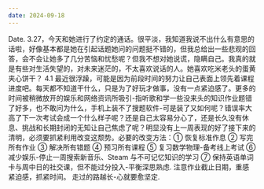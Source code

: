 ```yaml
---
date: 2024-09-18
---
```


Date.
3.27，今天和她进行了约定的通话。很平淡，我知道我说不出什么有意思的话啦，好像基本都是她在引起话题她问的问题挺不错的，但我总给出一些悲观的回答，会不会让她多了几分苦恼和忧愁呢？但我不想对她说谎，隐瞒自己。我真的就是有些对生活失望的，对未来迷茫的，不太喜欢说话的人。她喜欢吃米老头的蛋黄夹心饼干？
4.1 最近很浮躁，可能是因为前段时间的努力让自己表面上领先着课程进度吧。每天都不知道干什么，只是为了好玩才做事，没有一点紧迫感了。更多的时间被稍微放开的娱乐和网络资讯所吸引-指听歌和学一些没来头的知识作业题错了好多，也不敢问为什么，手机上装不了搜题软件-可是装了又如何呢？错误率大高了下一次考试会成一个什么样子呢？还是自己太容易分心了，还是长久没有休息、挑战和长期封闭的无知让自己焦虑了呢？明显没有上一周表现的好了接下来的清明，必须要抓紧利用改变这颓势。必要的改变方法：① 恢复标准作息 ② 写完所有作业 ③ 解决所有错题 ④ 预习所有课程 ⑤ 复习数学物理-备考线上考试 ⑥ 减少娱乐-停止一周搜索新音乐、Steam 与不可记忆知识的学习 ⑦ 保持英语单词卡与周中日的社交课，但不能过分投入-平衡深思熟虑.
注意作业截止日期，重感紧迫感，抓紧时间。
走过的路越长-心就要愈坚定.
